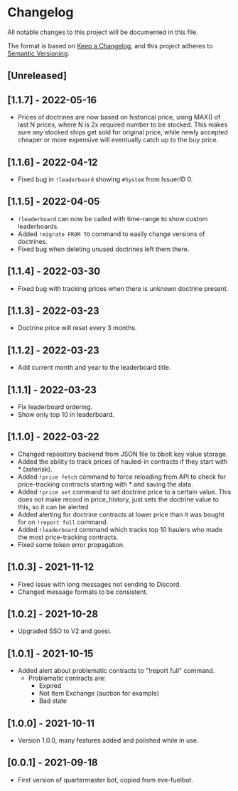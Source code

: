 # Changelog
All notable changes to this project will be documented in this file.

The format is based on [Keep a Changelog](https://keepachangelog.com/en/1.0.0/),
and this project adheres to [Semantic Versioning](https://semver.org/spec/v2.0.0.html).

## [Unreleased]
## [1.1.7] - 2022-05-16
- Prices of doctrines are now based on historical price, using MAX() of last N prices,
  where N is 2x required number to be stocked. This makes sure any stocked ships get
  sold for original price, while newly accepted cheaper or more expensive will eventually
  catch up to the buy price.
## [1.1.6] - 2022-04-12
- Fixed bug in `!leaderboard` showing `#System` from IssuerID 0.
## [1.1.5] - 2022-04-05
- `!leaderboard` can now be called with time-range to show custom leaderboards.
- Added `!migrate FROM TO` command to easily change versions of doctrines.
- Fixed bug when deleting unused doctrines left them there.
## [1.1.4] - 2022-03-30
- Fixed bug with tracking prices when there is unknown doctrine present.
## [1.1.3] - 2022-03-23
- Doctrine price will reset every 3 months.
## [1.1.2] - 2022-03-23
- Add current month and year to the leaderboard title.
## [1.1.1] - 2022-03-23
- Fix leaderboard ordering.
- Show only top 10 in leaderboard.
## [1.1.0] - 2022-03-22
- Changed repository backend from JSON file to bbolt key value storage.
- Added the ability to track prices of hauled-in contracts if they start with * (asterisk).
- Added `!price fetch` command to force reloading from API to check 
  for price-tracking contracts starting with * and saving the data.
- Added `!price set` command to set doctrine price to a certain value.
  This does not make record in price_history, just sets the doctrine value
  to this, so it can be alerted.
- Added alerting for doctrine contracts at lower price than it was bought for on
  `!report full` command.
- Added `!leaderboard` command which tracks top 10 haulers who made the most
  price-tracking contracts.
- Fixed some token error propagation.
## [1.0.3] - 2021-11-12
- Fixed issue with long messages not sending to Discord.
- Changed message formats to be consistent.
## [1.0.2] - 2021-10-28
- Upgraded SSO to V2 and goesi.
## [1.0.1] - 2021-10-15
- Added alert about problematic contracts to "!report full" command.
    - Problematic contracts are:
      - Expired
      - Not Item Exchange (auction for example)
      - Bad state
## [1.0.0] - 2021-10-11
- Version 1.0.0, many features added and polished while in use.
## [0.0.1] - 2021-09-18
- First version of quartermaster bot, copied from eve-fuelbot.
